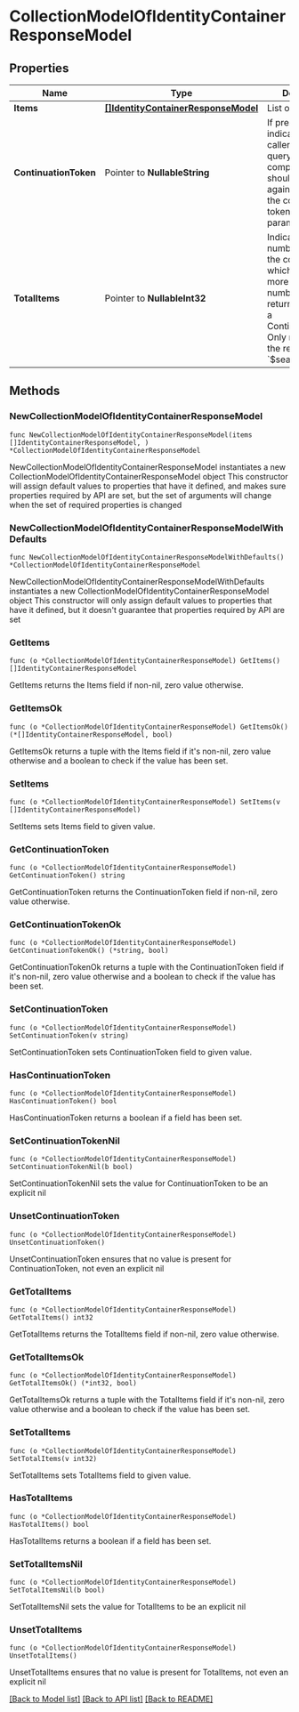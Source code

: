 # CollectionModelOfIdentityContainerResponseModel

## Properties

Name | Type | Description | Notes
------------ | ------------- | ------------- | -------------
**Items** | [**[]IdentityContainerResponseModel**](IdentityContainerResponseModel.md) | List of items. | 
**ContinuationToken** | Pointer to **NullableString** | If present, indicates to the caller that the query was not complete, and they should call the API again specifying the continuation token as a query parameter. | [optional] 
**TotalItems** | Pointer to **NullableInt32** | Indicates the total number of items in the collection, which may be more than the number of Items returned, if there is a ContinuationToken.  Only returned in the response to &#x60;$search&#x60; APIs. | [optional] 

## Methods

### NewCollectionModelOfIdentityContainerResponseModel

`func NewCollectionModelOfIdentityContainerResponseModel(items []IdentityContainerResponseModel, ) *CollectionModelOfIdentityContainerResponseModel`

NewCollectionModelOfIdentityContainerResponseModel instantiates a new CollectionModelOfIdentityContainerResponseModel object
This constructor will assign default values to properties that have it defined,
and makes sure properties required by API are set, but the set of arguments
will change when the set of required properties is changed

### NewCollectionModelOfIdentityContainerResponseModelWithDefaults

`func NewCollectionModelOfIdentityContainerResponseModelWithDefaults() *CollectionModelOfIdentityContainerResponseModel`

NewCollectionModelOfIdentityContainerResponseModelWithDefaults instantiates a new CollectionModelOfIdentityContainerResponseModel object
This constructor will only assign default values to properties that have it defined,
but it doesn't guarantee that properties required by API are set

### GetItems

`func (o *CollectionModelOfIdentityContainerResponseModel) GetItems() []IdentityContainerResponseModel`

GetItems returns the Items field if non-nil, zero value otherwise.

### GetItemsOk

`func (o *CollectionModelOfIdentityContainerResponseModel) GetItemsOk() (*[]IdentityContainerResponseModel, bool)`

GetItemsOk returns a tuple with the Items field if it's non-nil, zero value otherwise
and a boolean to check if the value has been set.

### SetItems

`func (o *CollectionModelOfIdentityContainerResponseModel) SetItems(v []IdentityContainerResponseModel)`

SetItems sets Items field to given value.


### GetContinuationToken

`func (o *CollectionModelOfIdentityContainerResponseModel) GetContinuationToken() string`

GetContinuationToken returns the ContinuationToken field if non-nil, zero value otherwise.

### GetContinuationTokenOk

`func (o *CollectionModelOfIdentityContainerResponseModel) GetContinuationTokenOk() (*string, bool)`

GetContinuationTokenOk returns a tuple with the ContinuationToken field if it's non-nil, zero value otherwise
and a boolean to check if the value has been set.

### SetContinuationToken

`func (o *CollectionModelOfIdentityContainerResponseModel) SetContinuationToken(v string)`

SetContinuationToken sets ContinuationToken field to given value.

### HasContinuationToken

`func (o *CollectionModelOfIdentityContainerResponseModel) HasContinuationToken() bool`

HasContinuationToken returns a boolean if a field has been set.

### SetContinuationTokenNil

`func (o *CollectionModelOfIdentityContainerResponseModel) SetContinuationTokenNil(b bool)`

 SetContinuationTokenNil sets the value for ContinuationToken to be an explicit nil

### UnsetContinuationToken
`func (o *CollectionModelOfIdentityContainerResponseModel) UnsetContinuationToken()`

UnsetContinuationToken ensures that no value is present for ContinuationToken, not even an explicit nil
### GetTotalItems

`func (o *CollectionModelOfIdentityContainerResponseModel) GetTotalItems() int32`

GetTotalItems returns the TotalItems field if non-nil, zero value otherwise.

### GetTotalItemsOk

`func (o *CollectionModelOfIdentityContainerResponseModel) GetTotalItemsOk() (*int32, bool)`

GetTotalItemsOk returns a tuple with the TotalItems field if it's non-nil, zero value otherwise
and a boolean to check if the value has been set.

### SetTotalItems

`func (o *CollectionModelOfIdentityContainerResponseModel) SetTotalItems(v int32)`

SetTotalItems sets TotalItems field to given value.

### HasTotalItems

`func (o *CollectionModelOfIdentityContainerResponseModel) HasTotalItems() bool`

HasTotalItems returns a boolean if a field has been set.

### SetTotalItemsNil

`func (o *CollectionModelOfIdentityContainerResponseModel) SetTotalItemsNil(b bool)`

 SetTotalItemsNil sets the value for TotalItems to be an explicit nil

### UnsetTotalItems
`func (o *CollectionModelOfIdentityContainerResponseModel) UnsetTotalItems()`

UnsetTotalItems ensures that no value is present for TotalItems, not even an explicit nil

[[Back to Model list]](../README.md#documentation-for-models) [[Back to API list]](../README.md#documentation-for-api-endpoints) [[Back to README]](../README.md)


